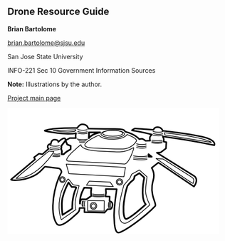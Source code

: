 ## Drone Resource Guide

**Brian Bartolome**

brian.bartolome@sjsu.edu

San Jose State University

INFO-221 Sec 10 Government Information Sources

**Note:** Illustrations by the author.

[Project main page](docs/drone-main-page-content.html)

![Drone logo](drone_main_big.png)

